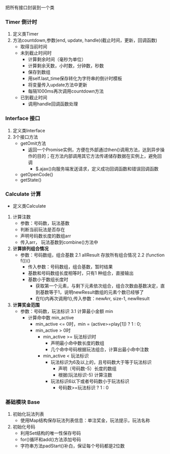 把所有接口封装到一个类
### Timer 倒计时
1. 定义类Timer
2. 方法countdown,参数(end, update, handle)(截止时间，更新，回调函数)
	- 取得当前时间
	- 未到截止时间时
		- 计算剩余时间（毫秒为单位）
		- 计算剩余天数，小时数，分钟数，秒数
		- 保存到数组
		- 用self.last_time保存转化为字符串的倒计时模板
		- 将变量传入update方法中更新
		- 每隔1000ms再次调用countdown方法
	- 已到截止时间
		- 调用handle回调函数处理

### Interface 接口
1. 定义类Interface
2. 3个接口方法
	- getOmit方法
		- 返回一个Promise实例，方便在外部通过then()调用方法，达到异步操作的目的；在方法内部调用其它方法传递储存数据在实例上，避免回调
			- $.ajax()向服务端发送请求，定义成功回调函数和错误回调函数
	- getOpenCode()
	- getState()

### Calculate 计算
- 定义类Calculate
1. 计算注数
	- 参数：号码数，玩法基数
	- 判断当前玩法是否存在
	- 声明号码数长度的数组arr
	- 传入arr， 玩法基数到combine()方法中
2. **计算排列组合情况**
	- 参数：号码数组，组合基数
	2.1 allResult	存放所有组合情况
	2.2 (function f())()
		- 传入参数：号码数组，组合基数，暂时结果
		- 基数和号码数组长度相等时，只有1 种组合，直接输出
		- 基数小于数组长度时
			- 获取第一个元素，与剩下元素依次组合，组合次数由基数决定，直到基数等于1，说明newResult数组的元素个数已经够了
			- 在f()内再次调用f(),传入参数：newArr, size-1, newResult
3. **计算奖金范围**
	- 参数：号码数，玩法标识
	3.1 计算最小金额 min
		- 计算命中数 min_active
			- min_active <= 0时，min =  (active>=play[1]) ? 1 : 0;
			- min_active > 0时
				- min_active >= 玩法标识时
					- 声明最小命中数长度的数组
					- 几个命中号码根据玩法组合，计算出最小命中注数
				- min_active < 玩法标识
					- 玩法标识为6及以上的，且号码数大于等于玩法标识
						- 声明（号码数-5）长度的数组
						- 根据(玩法标识-5) 计算注数
					- 玩法标识6以下或者号码数小于玩法标识
						- 号码数>=玩法标识 ? 1 : 0

### 基础模块		Base
1. 初始化玩法列表
	- 使用Map结构保存玩法列表信息：单注奖金，玩法提示，玩法名称
2. 初始化号码
	- 利用Set结构的唯一性保存号码
	- for()循环和add()方法添加号码
	- 字符串方法padStart()补白，保证每个号码都是2位数
